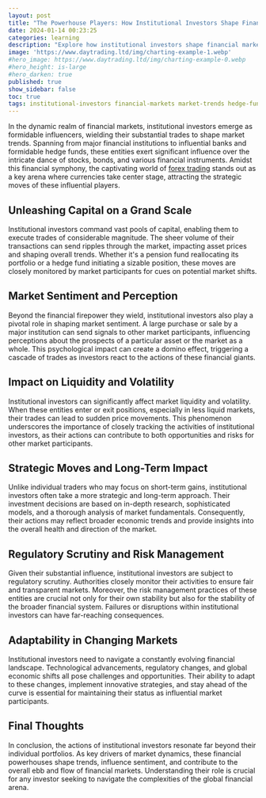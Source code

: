 ```yaml
---
layout: post
title: "The Powerhouse Players: How Institutional Investors Shape Financial Markets"
date: 2024-01-14 00:23:25
categories: learning
description: "Explore how institutional investors shape financial markets, wielding influence through strategic trades and impacting trends globally."
image: 'https://www.daytrading.ltd/img/charting-example-1.webp'
#hero_image: https://www.daytrading.ltd/img/charting-example-0.webp
#hero_height: is-large
#hero_darken: true
published: true
show_sidebar: false
toc: true
tags: institutional-investors financial-markets market-trends hedge-funds
---
```


In the dynamic realm of financial markets, institutional investors emerge as formidable influencers, wielding their substantial trades to shape market trends. Spanning from major financial institutions to influential banks and formidable hedge funds, these entities exert significant influence over the intricate dance of stocks, bonds, and various financial instruments. Amidst this financial symphony, the captivating world of <a href="https://www.daytrading.ltd/learning/what-is-forex-trading">forex trading</a> stands out as a key arena where currencies take center stage, attracting the strategic moves of these influential players.

## Unleashing Capital on a Grand Scale
Institutional investors command vast pools of capital, enabling them to execute trades of considerable magnitude. The sheer volume of their transactions can send ripples through the market, impacting asset prices and shaping overall trends. Whether it's a pension fund reallocating its portfolio or a hedge fund initiating a sizable position, these moves are closely monitored by market participants for cues on potential market shifts.

## Market Sentiment and Perception
Beyond the financial firepower they wield, institutional investors also play a pivotal role in shaping market sentiment. A large purchase or sale by a major institution can send signals to other market participants, influencing perceptions about the prospects of a particular asset or the market as a whole. This psychological impact can create a domino effect, triggering a cascade of trades as investors react to the actions of these financial giants.

## Impact on Liquidity and Volatility
Institutional investors can significantly affect market liquidity and volatility. When these entities enter or exit positions, especially in less liquid markets, their trades can lead to sudden price movements. This phenomenon underscores the importance of closely tracking the activities of institutional investors, as their actions can contribute to both opportunities and risks for other market participants.

## Strategic Moves and Long-Term Impact
Unlike individual traders who may focus on short-term gains, institutional investors often take a more strategic and long-term approach. Their investment decisions are based on in-depth research, sophisticated models, and a thorough analysis of market fundamentals. Consequently, their actions may reflect broader economic trends and provide insights into the overall health and direction of the market.

## Regulatory Scrutiny and Risk Management
Given their substantial influence, institutional investors are subject to regulatory scrutiny. Authorities closely monitor their activities to ensure fair and transparent markets. Moreover, the risk management practices of these entities are crucial not only for their own stability but also for the stability of the broader financial system. Failures or disruptions within institutional investors can have far-reaching consequences.

## Adaptability in Changing Markets
Institutional investors need to navigate a constantly evolving financial landscape. Technological advancements, regulatory changes, and global economic shifts all pose challenges and opportunities. Their ability to adapt to these changes, implement innovative strategies, and stay ahead of the curve is essential for maintaining their status as influential market participants.

## Final Thoughts
In conclusion, the actions of institutional investors resonate far beyond their individual portfolios. As key drivers of market dynamics, these financial powerhouses shape trends, influence sentiment, and contribute to the overall ebb and flow of financial markets. Understanding their role is crucial for any investor seeking to navigate the complexities of the global financial arena.

<script type='application/ld+json'>
{
  "@context": "https://schema.org",
  "@type": "FAQPage",
  "mainEntity": [
    {
      "@type": "Question",
      "name": "How do institutional investors impact financial markets?",
      "acceptedAnswer": {
        "@type": "Answer",
        "text": "Institutional investors influence markets through significant trades, shaping trends, impacting sentiment, and contributing to liquidity and volatility."
      }
    },
    {
      "@type": "Question",
      "name": "What role does the scale of institutional investments play?",
      "acceptedAnswer": {
        "@type": "Answer",
        "text": "The vast capital at their disposal allows institutional investors to execute substantial trades, creating ripples in the market and influencing perceptions."
      }
    },
    {
      "@type": "Question",
      "name": "How do institutional investors manage risk?",
      "acceptedAnswer": {
        "@type": "Answer",
        "text": "Institutional investors implement sophisticated risk management practices, crucial for their stability and the overall health of the financial system."
      }
    },
    {
      "@type": "Question",
      "name": "What long-term impact do institutional investors have?",
      "acceptedAnswer": {
        "@type": "Answer",
        "text": "Unlike short-term traders, institutional investors take a strategic approach, reflecting broader economic trends and providing insights into market direction."
      }
    },
    {
      "@type": "Question",
      "name": "How do technological advancements impact institutional investors?",
      "acceptedAnswer": {
        "@type": "Answer",
        "text": "Institutional investors must adapt to evolving technologies, regulatory changes, and global economic shifts to navigate the dynamic financial landscape."
      }
    }
  ]
}
</script>
